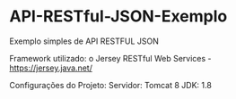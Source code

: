 # API-RESTful-JSON-Exemplo

Exemplo simples de API RESTFUL JSON 

Framework utilizado: o Jersey RESTful Web Services - https://jersey.java.net/

Configurações do Projeto: Servidor: Tomcat 8 
JDK: 1.8
